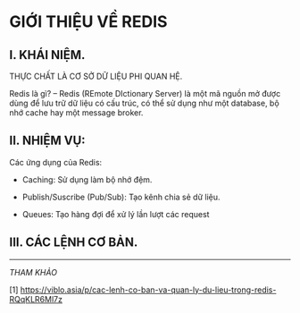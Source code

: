 # GIỚI THIỆU VỀ REDIS

## I. KHÁI NIỆM.

THỰC CHẤT LÀ CƠ SỞ DỮ LIỆU PHI QUAN HỆ. 

Redis là gì? – Redis (REmote DIctionary Server) là một mã nguồn mở được dùng để lưu trữ dữ liệu có cấu trúc, có thể sử dụng như một database, bộ nhớ cache hay một message broker.



## II.  NHIỆM VỤ:

Các ứng dụng của Redis:

- Caching: Sử dụng làm bộ nhớ đệm. 

- Publish/Suscribe (Pub/Sub): Tạo kênh chia sẻ dữ liệu.

- Queues: Tạo hàng đợi để xử lý lần lượt các request


## III. CÁC LỆNH CƠ BẢN.



---

*THAM KHẢO*

[1] https://viblo.asia/p/cac-lenh-co-ban-va-quan-ly-du-lieu-trong-redis-RQqKLR6Ml7z